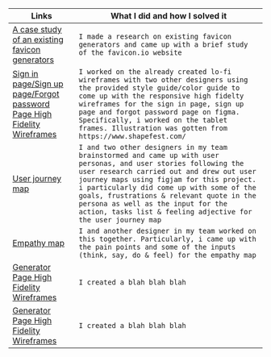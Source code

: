 
| Links                           | What I did and how I solved it                                                                                              |
| ------------------------------ | -------------------------------------------------------------------------------------------------------- |
|  <a href="https://docs.google.com/document/d/1J7jvr_cC2xHMY3fqC1iIx4ISejJeYngvs3YTUyIvJDg/edit?usp=sharing" target="_blank">A case study of an existing favicon generators </a>    | `I made a research on existing favicon generators and came up with a brief study of the favicon.io website`                 
|  <a href="https://www.figma.com/file/7ROIRXkH1vczk64DN2bOr1/Sign-in-page%2F-Sign-up-page-%2F-Forgot-password-page-(HIFI)?node-id=0%3A1" target="_blank">Sign in page/Sign up page/Forgot password Page High Fidelity Wireframes </a>    | `I worked on the already created lo-fi wireframes with two other designers using the provided style guide/color guide to come up with the responsive high fidelty wireframes for the sign in page, sign up page and forgot password page on figma. Specifically, i worked on the tablet frames. Illustration was gotten from https://www.shapefest.com/`  
|  <a href="https://www.figma.com/file/xluCIzUNDGtsdNn3EAfwdF/USER-JOURNEY-MAP-TEAM_61?node-id=0%3A1" target="_blank">User journey map </a>    | `I and two other designers in my team brainstormed and came up with user personas, and user stories following the user research carried out and drew out user journey maps using figjam for this project. i particularly did come up with some of the goals, frustrations & relevant quote in the persona as well as the input for the action, tasks list & feeling adjective for the user journey map`  
|  <a href="https://www.figma.com/file/Z57h49rlRcBq3VTFUiPWKU/EMPATHY-MAP-TEAM-61?node-id=0%3A1" target="_blank">Empathy map </a>    | `I and another designer in my team worked on this together. Particularly, i came up with the pain points and some of the inputs (think, say, do & feel) for the empathy map`  
|  <a href="https://docs.google.com/document/d/1J7jvr_cC2xHMY3fqC1iIx4ISejJeYngvs3YTUyIvJDg/edit?usp=sharing" target="_blank">Generator Page High Fidelity Wireframes </a>    | `I created a blah blah blah`  
|  <a href="https://docs.google.com/document/d/1J7jvr_cC2xHMY3fqC1iIx4ISejJeYngvs3YTUyIvJDg/edit?usp=sharing" target="_blank">Generator Page High Fidelity Wireframes </a>    | `I created a blah blah blah`  
